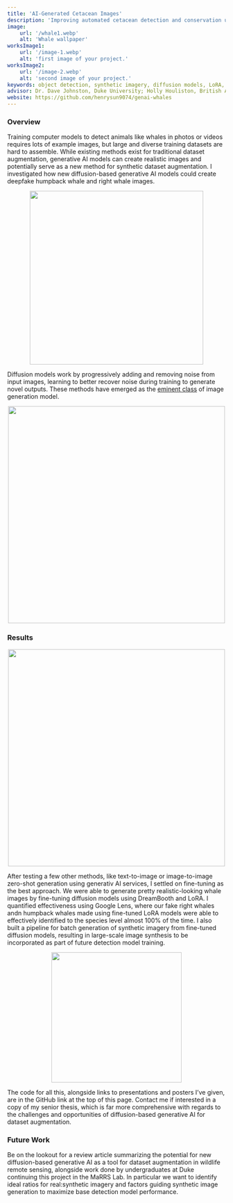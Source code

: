```yaml
---
title: 'AI-Generated Cetacean Images'
description: 'Improving automated cetacean detection and conservation using generative AI for training dataset augmentation'
image:
    url: '/whale1.webp'
    alt: 'Whale wallpaper'
worksImage1:
    url: '/image-1.webp'
    alt: 'first image of your project.'
worksImage2:
    url: '/image-2.webp'
    alt: 'second image of your project.'
keywords: object detection, synthetic imagery, diffusion models, LoRA, dataset augmentation, biodiversity monitoring
advisor: Dr. Dave Johnston, Duke University; Holly Houliston, British Antarctic Survey and University of Cambridge
website: https://github.com/henrysun9074/genai-whales
---
```


### Overview
Training computer models to detect animals like whales in photos or videos requires lots of example images, but large and diverse training datasets are hard to assemble. While existing methods exist for traditional dataset augmentation, generative AI models can create realistic images and potentially serve as a new method for synthetic dataset augmentation. I investigated how new diffusion-based generative AI models could create deepfake humpback whale and right whale images. 

<center><img src="/da.png" width="400" class="center"></center>


Diffusion models work by progressively adding and removing noise from input images, learning to better recover noise during training to generate novel outputs. These methods have emerged as the <a href ="https://proceedings.neurips.cc/paper/2021/hash/49ad23d1ec9fa4bd8d77d02681df5cfa-Abstract.html">eminent class</a> of image generation model. 

<center><img src="/diffusion.png" width="500" class="center"></center>


### Results

<center><img src="/finetune.png" width="500" class="center"></center>

After testing a few other methods, like text-to-image or image-to-image zero-shot generation using generativ AI services, I settled on fine-tuning as the best approach. We were able to generate pretty realistic-looking whale images by fine-tuning diffusion models using DreamBooth and LoRA. I quantified effectiveness using Google Lens, where our fake right whales andn humpback whales made using fine-tuned LoRA models were able to effectively identified to the species level almost 100% of the time. I also built a pipeline for batch generation of synthetic imagery from fine-tuned diffusion models, resulting in large-scale image synthesis to be incorporated as part of future detection model training.

<center><img src="/batchgen.png" width = "300" class="center"></center>

The code for all this, alongside links to presentations and posters I’ve given, are in the GitHub link at the top of this page. Contact me if interested in a copy of my senior thesis, which is far more comprehensive with regards to the challenges and opportunities of diffusion-based generative AI for dataset augmentation. 

### Future Work
Be on the lookout for a review article summarizing the potential for new diffusion-based generative AI as a tool for dataset augmentation in wildlife remote sensing, alongside work done by undergraduates at Duke continuing this project in the MaRRS Lab. In particular we want to identify ideal ratios for real:synthetic imagery and factors guiding synthetic image generation to maximize base detection model performance. 

<div></div>
<div></div>
